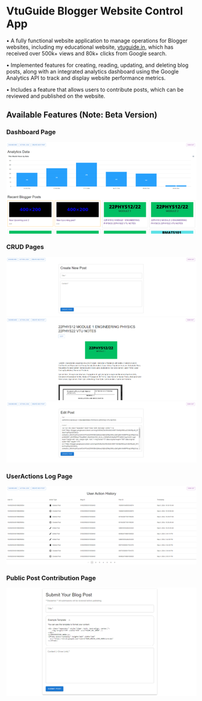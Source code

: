 # VtuGuide Blogger Website Control App
• A fully functional website application to manage operations for Blogger websites, including my educational website, [vtuguide.in](https://vtuguide.in), which has received over 500k+ views and 80k+ clicks from Google search.


• Implemented features for creating, reading, updating, and deleting blog posts, along with an integrated analytics dashboard using the Google Analytics API to track and display website performance metrics.

• Includes a feature that allows users to contribute posts, which can be reviewed and published on the website. 

## Available Features (Note: Beta Version)

### Dashboard Page
![Dashboard Page](./frontend/public/assets/dashboard.PNG)

### CRUD Pages
![Create Page](./frontend/public/assets/createPost.PNG)
![Read Page](./frontend/public/assets/showPost.PNG)
![Update Page](./frontend/public/assets/editPost.PNG)

### UserActions Log Page
![UserActions Page](./frontend/public/assets/actionlogs.PNG)

### Public Post Contribution Page
![Public Post Contribution Page](./frontend/public/assets/contributePost.PNG)

